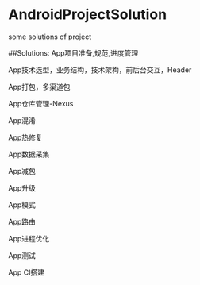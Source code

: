# AndroidProjectSolution
some solutions of project

##Solutions:
App项目准备,规范,进度管理

App技术选型，业务结构，技术架构，前后台交互，Header

App打包，多渠道包

App仓库管理-Nexus

App混淆

App热修复

App数据采集

App减包

App升级

App模式

App路由

App进程优化

App测试

App CI搭建
